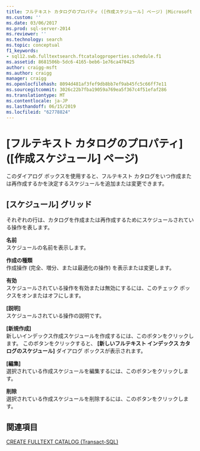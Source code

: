 ```yaml
---
title: フルテキスト カタログのプロパティ ([作成スケジュール] ページ) |Microsoft Docs
ms.custom: ''
ms.date: 03/06/2017
ms.prod: sql-server-2014
ms.reviewer: ''
ms.technology: search
ms.topic: conceptual
f1_keywords:
- sql12.swb.fulltextsearch.ftcatalogproperties.schedule.f1
ms.assetid: 8681506b-5dc6-4165-beb6-1e76ca470425
author: craigg-msft
ms.author: craigg
manager: craigg
ms.openlocfilehash: 8094d481af3fef9db8bb7ef9ab45fc5c66ff7e11
ms.sourcegitcommit: 3026c22b7fba19059a769ea5f367c4f51efaf286
ms.translationtype: MT
ms.contentlocale: ja-JP
ms.lasthandoff: 06/15/2019
ms.locfileid: "62778824"
---
```

# <a name="full-text-catalog-properties-population-schedule-page"></a>[フルテキスト カタログのプロパティ] ([作成スケジュール] ページ)
  このダイアログ ボックスを使用すると、フルテキスト カタログをいつ作成または再作成するかを決定するスケジュールを追加または変更できます。  
  
## <a name="schedules-grid"></a>[スケジュール] グリッド  
 それぞれの行は、カタログを作成または再作成するためにスケジュールされている操作を表します。  
  
 **名前**  
 スケジュールの名前を表示します。  
  
 **作成の種類**  
 作成操作 (完全、増分、または最適化の操作) を表示または変更します。  
  
 **有効**  
 スケジュールされている操作を有効または無効にするには、このチェック ボックスをオンまたはオフにします。  
  
 **[説明]**  
 スケジュールされている操作の説明です。  
  
 **[新規作成]**  
 新しいインデックス作成スケジュールを作成するには、このボタンをクリックします。 このボタンをクリックすると、 **[新しいフルテキスト インデックス カタログのスケジュール]** ダイアログ ボックスが表示されます。  
  
 **[編集]**  
 選択されている作成スケジュールを編集するには、このボタンをクリックします。  
  
 **削除**  
 選択されている作成スケジュールを削除するには、このボタンをクリックします。  
  
## <a name="see-also"></a>関連項目  
 [CREATE FULLTEXT CATALOG &#40;Transact-SQL&#41;](/sql/t-sql/statements/create-fulltext-catalog-transact-sql)  
  
  
